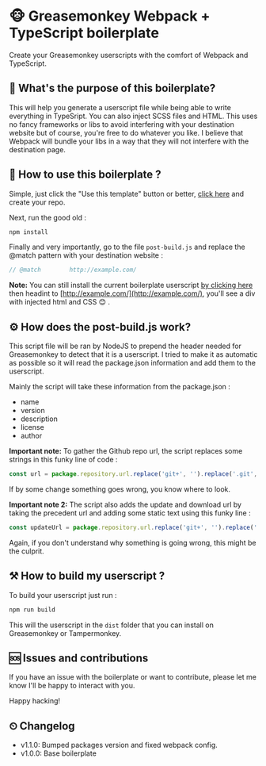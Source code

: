 # 🐵 Greasemonkey Webpack + TypeScript boilerplate

Create your Greasemonkey userscripts with the comfort of Webpack and TypeScript.

## 📑 What's the purpose of this boilerplate?

This will help you generate a userscript file while being able to write everything in TypeSript. You can also inject SCSS files and HTML. This uses no fancy frameworks or libs to avoid interfering with your destination website but of course, you're free to do whatever you like. I believe that Webpack will bundle your libs in a way that they will not interfere with the destination page.

## 🍴 How to use this boilerplate ?

Simple, just click the "Use this template" button or better, [click here](https://github.com/tarkant/greasemonkey-webpack-typescript-boilerplate/generate) and create your repo.

Next, run the good old :
```bash
npm install
```

Finally and very importantly, go to the file `post-build.js` and replace the @match pattern with your destination website :

```js
// @match        http://example.com/
```

**Note:** You can still install the current boilerplate userscript [by clicking here](https://github.com/tarkant/greasemonkey-webpack-typescript-boilerplate/raw/master/dist/greasemonkey-webpack-typescript-boilerplate.user.js) then headint to [http://example.com/](http://example.com/), you'll see a div with injected html and CSS 😊 .

## ⚙ How does the post-build.js work?

This script file will be ran by NodeJS to prepend the header needed for Greasemonkey to detect that it is a userscript. I tried to make it as automatic as possible so it will read the package.json information and add them to the userscript.

Mainly the script will take these information from the package.json :
- name
- version
- description
- license
- author

**Important note:** To gather the Github repo url, the script replaces some strings in this funky line of code :
```js
const url = package.repository.url.replace('git+', '').replace('.git', '');
```
If by some change something goes wrong, you know where to look.

**Important note 2:** The script also adds the update and download url by taking the precedent url and adding some static text using this funky line :
```js
const updateUrl = package.repository.url.replace('git+', '').replace('.git', '') + '/raw/master/dist/' + distUserScript;
```
Again, if you don't understand why something is going wrong, this might be the culprit.

## ⚒ How to build my userscript ?

To build your userscript just run :

```bash
npm run build
```

This will the userscript in the `dist` folder that you can install on Greasemonkey or Tampermonkey.


## 🆘 Issues and contributions

If you have an issue with the boilerplate or want to contribute, please let me know I'll be happy to interact with you.

Happy hacking!

## ⏲ Changelog

- v1.1.0: Bumped packages version and fixed webpack config.
- v1.0.0: Base boilerplate